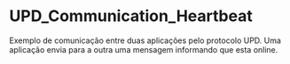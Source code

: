 UPD_Communication_Heartbeat
===========================

Exemplo de comunicação entre duas aplicações pelo protocolo UPD. Uma aplicação envia para a outra uma mensagem informando que esta online.
